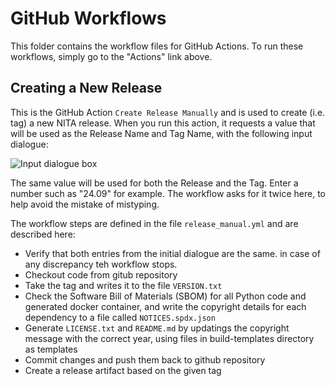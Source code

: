 # GitHub Workflows

This folder contains the workflow files for GitHub Actions. To run these workflows, simply go to the "Actions" link above.

## Creating a New Release

This is the GitHub Action ``Create Release Manually`` and is used to create (i.e. tag) a new NITA release. When you run this action, it requests a value that will be used as the Release Name and Tag Name, with the following input dialogue:

![Input dialogue box](images/run-workflow.jpg)

The same value will be used for both the Release and the Tag. Enter a number such as "24.09" for example. The workflow asks for it twice here, to help avoid the mistake of mistyping.

The workflow steps are defined in the file ``release_manual.yml`` and are described here:
 - Verify that both entries from the initial dialogue are the same. in case of any discrepancy teh workflow stops.
 - Checkout code from gitub repository
 - Take the tag and writes it to the file ``VERSION.txt``
 - Check the Software Bill of Materials (SBOM) for all Python code and generated docker container, and write the copyright details for each dependency to a file called ``NOTICES.spdx.json``
 - Generate ``LICENSE.txt`` and ``README.md`` by updatings the copyright message with the correct   year, using files in build-templates directory as templates
 - Commit changes and push them back to github repository
 - Create a release artifact based on the given tag
 
